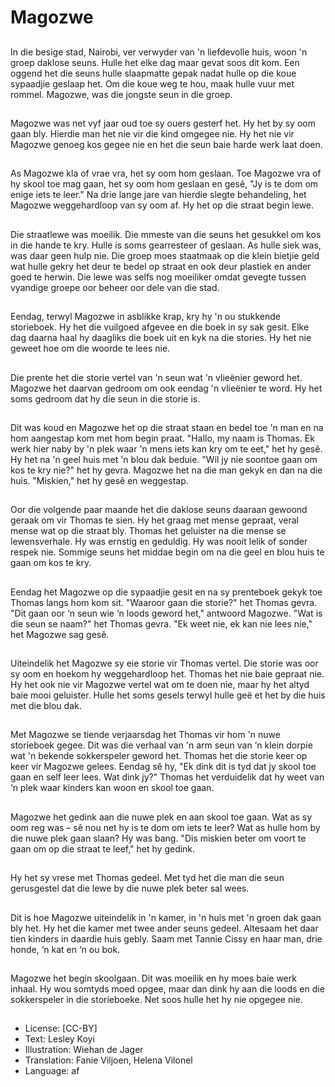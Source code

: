 # Magozwe

##
In die besige stad, Nairobi, ver verwyder van 'n liefdevolle huis, woon 'n groep daklose seuns. Hulle het elke dag maar gevat soos dit kom. Een oggend het die seuns hulle slaapmatte gepak nadat hulle op die koue sypaadjie geslaap het. Om die koue weg te hou, maak hulle vuur met rommel. Magozwe, was die jongste seun in die groep.

##
Magozwe was net vyf jaar oud toe sy ouers gesterf het. Hy het by sy oom gaan bly. Hierdie man het nie vir die kind omgegee nie. Hy het nie vir Magozwe genoeg kos gegee nie en het die seun baie harde werk laat doen.

##
As Magozwe kla of vrae vra, het sy oom hom geslaan. Toe Magozwe vra of hy skool toe mag gaan, het sy oom hom geslaan en gesê, "Jy is te dom om enige iets te leer." Na drie lange jare van hierdie slegte behandeling, het Magozwe weggehardloop van sy oom af. Hy het op die straat begin lewe.

##
Die straatlewe was moeilik. Die mmeste van die seuns het gesukkel om kos in die hande te kry. Hulle is soms gearresteer of geslaan. As hulle siek was, was daar geen hulp nie. Die groep moes staatmaak op die klein bietjie geld wat hulle gekry het deur te bedel op straat en ook deur plastiek en ander goed te herwin. Die lewe was selfs nog moeiliker omdat gevegte tussen vyandige groepe oor beheer oor dele van die stad.

##
Eendag, terwyl Magozwe in asblikke krap, kry hy 'n ou stukkende storieboek. Hy het die vuilgoed afgevee en die boek in sy sak gesit. Elke dag daarna haal hy daagliks die boek uit en kyk na die stories. Hy het nie geweet hoe om die woorde te lees nie.

##
Die prente het die storie vertel van 'n seun wat 'n vlieënier geword het. Magozwe het daarvan gedroom om ook eendag 'n vlieënier te word. Hy het soms gedroom dat hy die seun in die storie is.

##
Dit was koud en Magozwe het op die straat staan en bedel toe 'n man en na hom aangestap kom met hom begin praat. "Hallo, my naam is Thomas. Ek werk hier naby by 'n plek waar 'n mens iets kan kry om te eet," het hy gesê. Hy het na 'n geel huis met 'n blou dak beduie. "Wil jy nie soontoe gaan om kos te kry nie?" het hy gevra. Magozwe het na die man gekyk en dan na die huis. "Miskien," het hy gesê en weggestap.

##
Oor die volgende paar maande het die daklose seuns daaraan gewoond geraak om vir Thomas te sien. Hy het graag met mense gepraat, veral mense wat op die straat bly. Thomas het geluister na die mense se lewensverhale. Hy was ernstig en geduldig. Hy was nooit lelik of sonder respek nie. Sommige seuns het middae begin om na die geel en blou huis te gaan om kos te kry.

##
Eendag het Magozwe op die sypaadjie gesit en na sy prenteboek gekyk toe Thomas langs hom kom sit. "Waaroor gaan die storie?" het Thomas gevra. "Dit gaan oor ‘n seun wie ‘n loods geword het," antwoord Magozwe. "Wat is die seun se naam?" het Thomas gevra. "Ek weet nie, ek kan nie lees nie," het Magozwe sag gesê.

##
Uiteindelik het Magozwe sy eie storie vir Thomas vertel. Die storie was oor sy oom en hoekom hy weggehardloop het. Thomas het nie baie gepraat nie. Hy het ook nie vir Magozwe vertel wat om te doen nie, maar hy het altyd baie mooi geluister. Hulle het soms gesels terwyl hulle geë et het by die huis met die blou dak.

##
Met Magozwe se tiende verjaarsdag het Thomas vir hom 'n nuwe storieboek gegee. Dit was die verhaal van 'n arm seun van ‘n klein dorpie wat 'n bekende sokkerspeler geword het. Thomas het die storie keer op keer vir Magozwe gelees. Eendag sê hy, "Ek dink dit is tyd dat jy skool toe gaan en self leer lees. Wat dink jy?" Thomas het verduidelik dat hy weet van ‘n plek waar kinders kan woon en skool toe gaan.

##
Magozwe het gedink aan die nuwe plek en aan skool toe gaan. Wat as sy oom reg was – sê nou net hy is te dom om iets te leer? Wat as hulle hom by die nuwe plek gaan slaan? Hy was bang. "Dis miskien beter om voort te gaan om op die straat te leef," het hy gedink.

##
Hy het sy vrese met Thomas gedeel. Met tyd het die man die seun gerusgestel dat die lewe by die nuwe plek beter sal wees.

##
Dit is hoe Magozwe uiteindelik in 'n kamer, in 'n huis met 'n groen dak gaan bly het. Hy het die kamer met twee ander seuns gedeel. Altesaam het daar tien kinders in daardie huis gebly. Saam met Tannie Cissy en haar man, drie honde, ‘n kat en ‘n ou bok.

##
Magozwe het begin skoolgaan. Dit was moeilik en hy moes baie werk inhaal. Hy wou somtyds moed opgee, maar dan dink hy aan die loods en die sokkerspeler in die storieboeke. Net soos hulle het hy nie opgegee nie.

##

##
* License: [CC-BY]
* Text: Lesley Koyi
* Illustration: Wiehan de Jager
* Translation: Fanie Viljoen, Helena Vilonel
* Language: af
